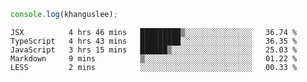 ```js
console.log(khanguslee);
```

<!--START_SECTION:waka-->
```text
JSX          4 hrs 46 mins   █████████▒░░░░░░░░░░░░░░░   36.74 % 
TypeScript   4 hrs 43 mins   █████████░░░░░░░░░░░░░░░░   36.35 % 
JavaScript   3 hrs 15 mins   ██████▒░░░░░░░░░░░░░░░░░░   25.03 % 
Markdown     9 mins          ▒░░░░░░░░░░░░░░░░░░░░░░░░   01.22 % 
LESS         2 mins          ░░░░░░░░░░░░░░░░░░░░░░░░░   00.33 % 
```
<!--END_SECTION:waka-->

<!--
**khanguslee/khanguslee** is a ✨ _special_ ✨ repository because its `README.md` (this file) appears on your GitHub profile.

Here are some ideas to get you started:

- 🔭 I’m currently working on ...
- 🌱 I’m currently learning ...
- 👯 I’m looking to collaborate on ...
- 🤔 I’m looking for help with ...
- 💬 Ask me about ...
- 📫 How to reach me: ...
- 😄 Pronouns: ...
- ⚡ Fun fact: ...
-->
